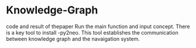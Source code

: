 # Knowledge-Graph
code and result of thepaper
Run the main function and input concept.
There is a key tool to install -py2neo.
This tool establishes the communication between knowledge graph and the navaigation system.
